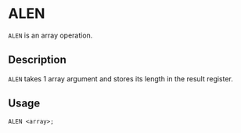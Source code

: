 # ALEN

`ALEN` is an array operation.

## Description

`ALEN` takes 1 array argument and stores its length in the result register.

## Usage

`ALEN <array>;`
